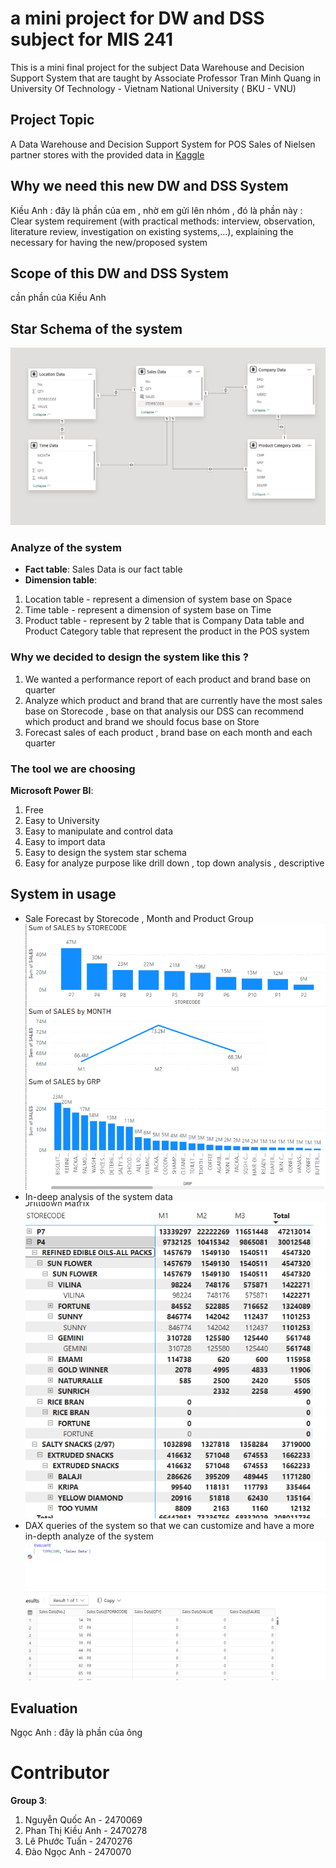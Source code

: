 # a mini project for DW and DSS subject for MIS 241
This is a mini final project for the subject Data Warehouse and Decision Support System that are taught by Associate Professor Tran Minh Quang in University Of Technology - Vietnam National University ( BKU - VNU)
## Project Topic
A Data Warehouse and Decision Support System for POS Sales of Nielsen partner stores with the provided data in [Kaggle](https://www.kaggle.com/datasets/iamprateek/store-transaction-data?resource=download)
## Why we need this new DW and DSS System
 Kiều Anh : đây là phần của em , nhờ em gửi lên nhóm , đó là phần này : Clear system requirement (with practical methods: interview, observation, literature review, investigation on existing systems,...), explaining the necessary for having the new/proposed system
## Scope of this DW and DSS System
cần phần của Kiều Anh
## Star Schema of the system
![Star Schema](images/star-schema.png)
### Analyze of the system
- **Fact table**: Sales Data is our fact table
- **Dimension table**: 
 1. Location table - represent a dimension of system base on Space
 2. Time table - represent a dimension of system base on Time
 3. Product table - represent by 2 table that is Company Data table and Product Category table that represent the product in the POS system
 ### Why we decided to design the system like this ?
 1. We wanted a performance report of each product and brand base on quarter
 2. Analyze which product and brand that are currently have the most sales base on Storecode , base on that analysis our DSS can recommend which product and brand we should focus base on Store 
 3. Forecast sales of each product , brand base on each month and each quarter
 ### The tool we are choosing 
**Microsoft Power BI**:
 1. Free 
 2. Easy to University
 3. Easy to manipulate and control data
 4. Easy to import data
 5. Easy to design the system star schema 
 6. Easy for analyze purpose like drill down , top down analysis , descriptive
## System in usage
- Sale Forecast by Storecode , Month and Product Group
![Sales forecase](images/sales%20forecast.png)
- In-deep analysis of the system data 
![Data Drilldown](images/data-drilldown-analysis.png)
- DAX queries of the system so that we can customize and have a more in-depth analyze of the system
![DAX queries](images/DAX-queries.png)
## Evaluation
Ngọc Anh : đây là phần của ông
# Contributor
**Group 3**:
 1. Nguyễn Quốc An - 2470069 
 2. Phan Thị Kiều Anh - 2470278
 3. Lê Phước Tuấn - 2470276
 4. Đào Ngọc Anh - 2470070
